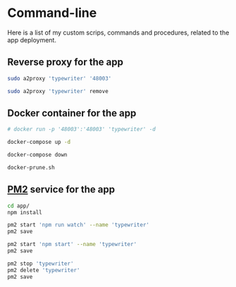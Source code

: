 # Command-line

Here is a list of my custom scrips, commands and procedures, related to the app deployment.

## Reverse proxy for the app

```bash
sudo a2proxy 'typewriter' '48003'
```

```bash
sudo a2proxy 'typewriter' remove
```

## Docker container for the app

```bash
# docker run -p '48003':'48003' 'typewriter' -d
```

```bash
docker-compose up -d
```

```bash
docker-compose down
```

```bash
docker-prune.sh
```

## [PM2](https://www.npmjs.com/package/pm2) service for the app

```bash
cd app/
npm install
```

```bash
pm2 start 'npm run watch' --name 'typewriter'
pm2 save
```

```bash
pm2 start 'npm start' --name 'typewriter'
pm2 save
```

```bash
pm2 stop 'typewriter'
pm2 delete 'typewriter'
pm2 save
```
